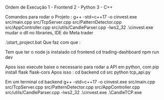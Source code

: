 Ordem de Execução
1 - Frontend
2 - Python
3 - C++

Comandos para rodar o Projeto : 
g++ -std=c++17 -o cinvest.exe src/main.cpp src/TcpServer.cpp src/PatternDetector.cpp src/AppController.cpp src/utils/CandleParser.cpp -lws2_32
.\cinvest.exe
mudar o dll no libraries, IDE do Meta trader

.\start_project.bat
Que faz com que :

Tem que ter o node js instalado
cd frontend
cd trading-dashboard
npm run dev

Apos isso execute baixe o necessario para rodar a API em python, com
pip install flask flask-cors
Apos isso :
cd backend
cd src
python tcp_api.py

Em um terminal
cd backend
g++ -std=c++17 -o cinvest.exe src/main.cpp src/TcpServer.cpp src/PatternDetector.cpp src/AppController.cpp src/utils/CandleParser.cpp -lws2_32
.\cinvest.exe
.\CandleTCP.exe
